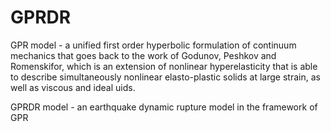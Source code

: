 # GPRDR
GPR model - a unified first order hyperbolic formulation of continuum mechanics that goes back to the work of Godunov, Peshkov and Romenskifor, which is an extension of nonlinear hyperelasticity that is able to describe simultaneously nonlinear elasto-plastic solids at large strain, as well as viscous and ideal 
uids. 

GPRDR model - an earthquake dynamic rupture model in the framework of GPR


